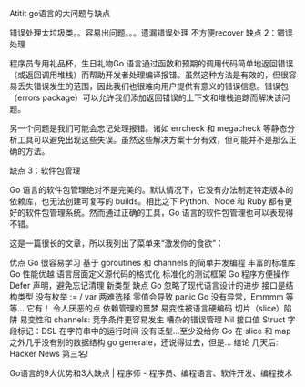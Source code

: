 Atitit go语言的大问题与缺点


错误处理太垃圾类。。容易出问题。。。遗漏错误处理
不方便recover
缺点 2：错误处理

程序员专用礼品杯，生日礼物Go 语言通过函数和预期的调用代码简单地返回错误（或返回调用堆栈）而帮助开发者处理编译报错。虽然这种方法是有效的，但很容易丢失错误发生的范围，因此我们也很难向用户提供有意义的错误信息。错误包（errors package）可以允许我们添加返回错误的上下文和堆栈追踪而解决该问题。

另一个问题是我们可能会忘记处理报错。诸如 errcheck 和 megacheck 等静态分析工具可以避免出现这些失误。虽然这些解决方案十分有效，但可能并不是那么正确的方法。

缺点 3：软件包管理

Go 语言的软件包管理绝对不是完美的。默认情况下，它没有办法制定特定版本的依赖库，也无法创建可复写的 builds。相比之下 Python、Node 和 Ruby 都有更好的软件包管理系统。然而通过正确的工具，Go 语言的软件包管理也可以表现得不错。


这是一篇很长的文章，所以我列出了菜单来“激发你的食欲”：

优点
Go 很容易学习
基于 goroutines 和 channels 的简单并发编程
丰富的标准库
Go 性能优越
语言层面定义源代码的格式化
标准化的测试框架
Go 程序方便操作
Defer 声明，避免忘记清理
新类型
缺点
Go 忽略了现代语言设计的进步
接口是结构类型
没有枚举
:= / var 两难选择
零值会导致 panic
Go 没有异常，Emmmm 等等... 它有！
令人厌恶的点
依赖管理的噩梦
易变性被语言硬编码
切片（slice）陷阱
易变性和 channels: 竞争条件更容易发生
嘈杂的错误管理
Nil 接口值
Struct 字段标记：DSL 在字符串中的运行时间
没有泛型...至少没给你
Go 在 slice 和 map 之外几乎没有别的数据结构
go generate，还说得过去，但是...
结论
几天后: Hacker News 第三名!


Go语言的9大优势和3大缺点 | 程序师 - 程序员、编程语言、软件开发、编程技术
